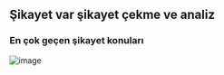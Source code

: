 ## Şikayet var şikayet çekme ve analiz 

### En çok geçen şikayet konuları 

![image](https://github.com/1kivanc/SikayetCekme/assets/87445533/1d8f462f-af07-41a8-b478-d0208d574b5d)

